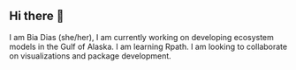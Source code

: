 ## Hi there 👋

I am Bia Dias (she/her),
I am currently working on developing ecosystem models in the Gulf of Alaska.
I am learning Rpath.
I am looking to collaborate on visualizations and package development.


<!--
**biadias/biadias** is a ✨ _special_ ✨ repository because its `README.md` (this file) appears on your GitHub profile.

Here are some ideas to get you started:

- 🔭 I’m currently working on ...
- 🌱 I’m currently learning ...
- 👯 I’m looking to collaborate on ...
- 🤔 I’m looking for help with ...
- 💬 Ask me about ...
- 📫 How to reach me: ...
- 😄 Pronouns: ...
- ⚡ Fun fact: ...
-->
